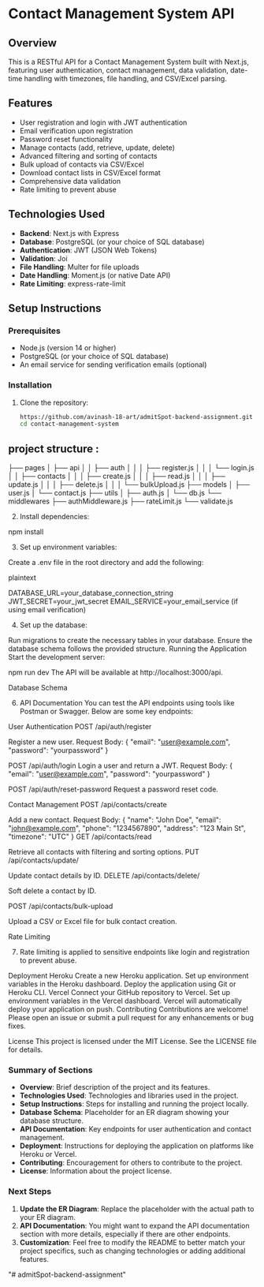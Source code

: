 # Contact Management System API

## Overview

This is a RESTful API for a Contact Management System built with Next.js, featuring user authentication, contact management, data validation, date-time handling with timezones, file handling, and CSV/Excel parsing.

## Features

- User registration and login with JWT authentication
- Email verification upon registration
- Password reset functionality
- Manage contacts (add, retrieve, update, delete)
- Advanced filtering and sorting of contacts
- Bulk upload of contacts via CSV/Excel
- Download contact lists in CSV/Excel format
- Comprehensive data validation
- Rate limiting to prevent abuse

## Technologies Used

- **Backend**: Next.js with Express
- **Database**: PostgreSQL (or your choice of SQL database)
- **Authentication**: JWT (JSON Web Tokens)
- **Validation**: Joi
- **File Handling**: Multer for file uploads
- **Date Handling**: Moment.js (or native Date API)
- **Rate Limiting**: express-rate-limit

## Setup Instructions

### Prerequisites

- Node.js (version 14 or higher)
- PostgreSQL (or your choice of SQL database)
- An email service for sending verification emails (optional)

### Installation

1. Clone the repository:

   ```bash
   https://github.com/avinash-18-art/admitSpot-backend-assignment.git
   cd contact-management-system

## project structure :
├── pages
│   ├── api
│   │   ├── auth
│   │   │   ├── register.js
│   │   │   └── login.js
│   │   ├── contacts
│   │   │   ├── create.js
│   │   │   ├── read.js
│   │   │   ├── update.js
│   │   │   ├── delete.js
│   │   │   └── bulkUpload.js
├── models
│   ├── user.js
│   └── contact.js
├── utils
│   ├── auth.js
│   └── db.js
└── middlewares
    ├── authMiddleware.js
    ├── rateLimit.js
    └── validate.js


2. Install dependencies:

npm install

3. Set up environment variables:

Create a .env file in the root directory and add the following:

plaintext

DATABASE_URL=your_database_connection_string
JWT_SECRET=your_jwt_secret
EMAIL_SERVICE=your_email_service (if using email verification)

4. Set up the database:

Run migrations to create the necessary tables in your database.
Ensure the database schema follows the provided structure.
Running the Application
Start the development server:


npm run dev
The API will be available at http://localhost:3000/api.

Database Schema

6. API Documentation
You can test the API endpoints using tools like Postman or Swagger. Below are some key endpoints:

User Authentication
POST /api/auth/register

Register a new user.
Request Body: { "email": "user@example.com", "password": "yourpassword" }

POST /api/auth/login
Login a user and return a JWT.
Request Body: { "email": "user@example.com", "password": "yourpassword" }

POST /api/auth/reset-password
Request a password reset code.

Contact Management
POST /api/contacts/create

Add a new contact.
Request Body: { "name": "John Doe", "email": "john@example.com", "phone": "1234567890", "address": "123 Main St", "timezone": "UTC" }
GET /api/contacts/read

Retrieve all contacts with filtering and sorting options.
PUT /api/contacts/update/

Update contact details by ID.
DELETE /api/contacts/delete/


Soft delete a contact by ID.

POST /api/contacts/bulk-upload

Upload a CSV or Excel file for bulk contact creation.

Rate Limiting

7. Rate limiting is applied to sensitive endpoints like login and registration to prevent abuse.

Deployment
Heroku
Create a new Heroku application.
Set up environment variables in the Heroku dashboard.
Deploy the application using Git or Heroku CLI.
Vercel
Connect your GitHub repository to Vercel.
Set up environment variables in the Vercel dashboard.
Vercel will automatically deploy your application on push.
Contributing
Contributions are welcome! Please open an issue or submit a pull request for any enhancements or bug fixes.

License
This project is licensed under the MIT License. See the LICENSE file for details.



### Summary of Sections

- **Overview**: Brief description of the project and its features.
- **Technologies Used**: Technologies and libraries used in the project.
- **Setup Instructions**: Steps for installing and running the project locally.
- **Database Schema**: Placeholder for an ER diagram showing your database structure.
- **API Documentation**: Key endpoints for user authentication and contact management.
- **Deployment**: Instructions for deploying the application on platforms like Heroku or Vercel.
- **Contributing**: Encouragement for others to contribute to the project.
- **License**: Information about the project license.

### Next Steps

1. **Update the ER Diagram**: Replace the placeholder with the actual path to your ER diagram.
2. **API Documentation**: You might want to expand the API documentation section with more details, especially if there are other endpoints.
3. **Customization**: Feel free to modify the README to better match your project specifics, such as changing technologies or adding additional features.











"# admitSpot-backend-assignment" 
